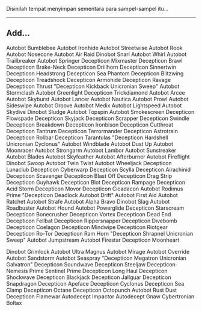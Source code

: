 Disinilah tempat menyimpan sementara para sampel-sampel itu...

---

Add...
-

Autobot Bumblebee
Autobot Ironhide Autobot Streetwise Autobot Rook Autobot Nosecone Autobot Air Raid Dinobot Snarl Autobot Whirl Autobot Trailbreaker Autobot Springer Decepticon Mixmaster Decepticon Brawl Decepticon Brake-Neck Decepticon Drillhorn Decepticon Sinnertwin Decepticon Headstrong Decepticon Sea Phantom Decepticon Blitzwing Decepticon Treadshock Decepticon Armohide Decepticon Ravage Decepticon Thrust "Decepticon Kickback Unicronian Sweep" Autobot Stormclash Autobot Greenlight Decepticon Trickdiamond Autobot Arcee Autobot Skyburst Autobot Lancer Autobot Nautica Autobot Prowl Autobot Sideswipe Autobot Groove Autobot Medix Autobot Lightspeed Autobot Skydive Dinobot Sludge Autobot Topspin Autobot Smokescreen Decepticon Flowspade Decepticon Skyjack Decepticon Scrapper Decepticon Swindle Decepticon Breakdown Decepticon Ironbison Decepticon Cutthroat Decepticon Tantrum Decepticon Terrormander Decepticon Astrotrain Decepticon Rollbar Decepticon Tarantulas "Decepticon Hardshell Unicronian Cyclonus" Autobot Windblade Autobot Dust Up Autobot Moonracer Autobot Strongarm Autobot Lambor Autobot Sunstreaker Autobot Blades Autobot Skyfeather Autobot Afterburner Autobot Fireflight Dinobot Swoop Autobot Twin Twist Autobot Wheeljack Decepticon Lunaclub Decepticon Cyberwarp Decepticon Scylla Decepticon Airachinid Decepticon Scavenger Decepticon Blast Off Decepticon Drag Strip Decepticon Guyhawk Decepticon Blot Decepticon Rampage Decepticon Acid Storm Decepticon Movor Decepticon Cicadacon Autobot Rodimus Prime "Decepticon Deadlock Autobot Drift" Autobot First Aid Autobot Ratchet Autobot Strafe Autobot Alpha Bravo Dinobot Slag Autobot Roadbuster Autobot Hound Autobot Powerglide Decepticon Starscream Decepticon Bonecrusher Decepticon Vortex Decepticon Dead End Decepticon Fellbat Decepticon Rippersnapper Decepticon Divebomb Decepticon Coelagon Decepticon Mindwipe Decepticon Riotgear Decepticon Ro-Tor Decepticon Ram Horn "Decepticon Shrapnel Unicronian Sweep" Autobot Jumpstream Autobot Firestar Decepticon Moonheart

Dinobot Grimlock Autobot Ultra Magnus Autobot Mirage Autobot Override Autobot Sandstorm Autobot Seaspray "Decepticon Megatron Unicronian Galvatron" Decepticon Soundwave Decepticon Steeljaw Decepticon Nemesis Prime Sentinel Prime Decepticon Long Haul Decepticon Shockwave Decepticon Blackjack Decepticon Jallguar Decepticon Snapdragon Decepticon Apeface Decepticon Cyclonus Decepticon Sea Clamp Decepticon Octane Decepticon Octopunch Autobot Rust Dust Decepticon Flamewar Autodecept Impactor Autodecept Gnaw Cybertronian Boltax
